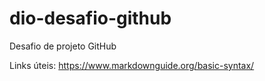 # dio-desafio-github
Desafio de projeto GitHub

Links úteis:
https://www.markdownguide.org/basic-syntax/
